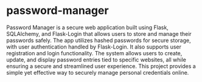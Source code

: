 # password-manager
Password Manager is a secure web application built using Flask, SQLAlchemy, and Flask-Login that allows users to store and manage their passwords safely. The app utilizes hashed passwords for secure storage, with user authentication handled by Flask-Login. It also supports user registration and login functionality. The system allows users to create, update, and display password entries tied to specific websites, all while ensuring a secure and streamlined user experience. This project provides a simple yet effective way to securely manage personal credentials online.
